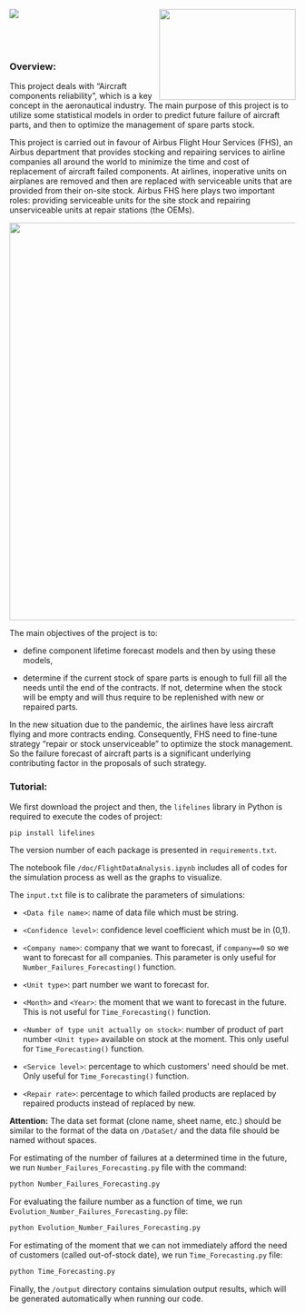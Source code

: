 <img align="left" src="https://github.com/nghitruyen/Flight_Data_Analysis/blob/main/images/Logo_INSAvilletoulouse-RVB.png"> <img align="right" width="240" height="160" src="https://github.com/nghitruyen/Flight_Data_Analysis/blob/main/images/logo-AirbusFHS.png">
<br />
<br />
<br />
<br />

### Overview:

This project deals with “Aircraft components reliability”, which is a key concept in the aeronautical industry. The main purpose of this project is to utilize some statistical models in order to predict future failure of aircraft parts, and then to optimize the management of spare parts stock.

This project is carried out in favour of Airbus Flight Hour Services (FHS), an Airbus department that provides stocking and repairing services to airline companies all around the world to minimize the time and cost of replacement of aircraft failed components. At airlines, inoperative units on airplanes are removed and then are replaced with serviceable units that are provided from their on-site stock. Airbus FHS here plays two important roles: providing serviceable units for the site stock and repairing unserviceable units at repair stations (the OEMs).

<p align="center">
  <img src="https://github.com/nghitruyen/Flight_Data_Analysis/blob/main/images/AirbusFHS_activities.png" width="700" />
</p>

The main objectives of the project is to:

- define component lifetime forecast models and then by using these models,
    
- determine if the current stock of spare parts is enough to full fill all the needs until the end of the contracts. If not, determine when the stock will be empty and will thus require to be replenished with new or repaired parts.
    
In the new situation due to the pandemic, the airlines have less aircraft flying and more contracts ending. Consequently, FHS need to fine-tune strategy “repair or stock unserviceable” to optimize the stock management. So the failure forecast of aircraft parts is a significant underlying contributing factor in the proposals of such strategy.

### Tutorial:

We first download the project and then, the `lifelines` library in Python is required to execute the codes of project:

```bash
pip install lifelines
```

The version number of each package is presented in `requirements.txt`.

The notebook file `/doc/FlightDataAnalysis.ipynb` includes all of codes for the simulation process as well as the graphs to visualize.

The `input.txt` file is to calibrate the parameters of simulations:

- `<Data file name>`: name of data file which must be string.

- `<Confidence level>`: confidence level coefficient which must be in (0,1).

- `<Company name>`: company that we want to forecast, if `company==0` so we want to forecast for all companies. This parameter is only useful for `Number_Failures_Forecasting()` function. 

- `<Unit type>`: part number we want to forecast for.

- `<Month>` and `<Year>`: the moment that we want to forecast in the future. This is not useful for `Time_Forecasting()` function.

- `<Number of type unit actually on stock>`: number of product of part number `<Unit type>` available on stock at the moment. This only useful for `Time_Forecasting()` function. 

- `<Service level>`: percentage to which customers' need should be met. Only useful for `Time_Forecasting()` function.

- `<Repair rate>`: percentage to which failed products are replaced by repaired products instead of replaced by new.

**Attention:** The data set format (clone name, sheet name, etc.) should be similar to the format of the data on `/DataSet/` and the data file should be named without spaces.

For estimating of the number of failures at a determined time in the future, we run `Number_Failures_Forecasting.py` file with the command:

```bash
python Number_Failures_Forecasting.py
```

For evaluating the failure number as a function of time, we run `Evolution_Number_Failures_Forecasting.py` file:

```bash
python Evolution_Number_Failures_Forecasting.py
```

For estimating of the moment that we can not immediately afford the need of customers (called out-of-stock date), we run `Time_Forecasting.py` file:

```bash
python Time_Forecasting.py
```

Finally, the `/output` directory contains simulation output results, which will be generated automatically when running our code.
